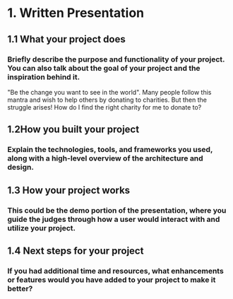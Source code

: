# 1. Written Presentation

## 1.1 What your project does
### Briefly describe the purpose and functionality of your project. You can also talk about the goal of your project and the inspiration behind it.
"Be the change you want to see in the world". Many people follow this mantra and wish to help others by donating to charities. But then the struggle arises! How do I find the right charity for me to donate to? 

## 1.2How you built your project
### Explain the technologies, tools, and frameworks you used, along with a high-level overview of the architecture and design.

## 1.3 How your project works
### This could be the demo portion of the presentation, where you guide the judges through how a user would interact with and utilize your project.

## 1.4 Next steps for your project
### If you had additional time and resources, what enhancements or features would you have added to your project to make it better?
